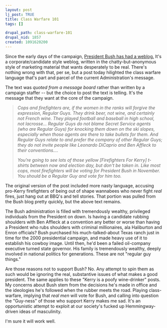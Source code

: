```yaml
--- 
layout: post
lj_post: TRUE
title: Class Warfare 101
tags: []

drupal_path: class-warfare-101
drupal_nid: 1857
created: 1091620200
---
```

Since the early days of the campaign, <a href="http://www.georgewbush.com/blog/archives/week_2004_08_01.html#001385">President Bush has had a weblog.</a> It's a corporate/candidate style weblog, written in the chatty-but-anonymous style of marketing material that wants desperately to be real. There's nothing wrong with that, per se, but a post today hilighted the class warfare language that's part and parcel of the current Administration's message.

The text was <i>quoted from a message board</i> rather than written by a campaign staffer -- but the choice to post the text is telling. It's the message that they want at the core of the campaign.

<i><blockquote>Cops and firefighters are, if the women in the ranks will forgive the expression, Regular Guys. They drink beer, not wine, and certainly not French wine. They played football and baseball in high school, not lacrosse... Regular Guys do not blame Secret Service agents (who are Regular Guys) for knocking them down on the ski slopes, especially when those agents are there to take bullets for them. And Regular Guys relate to and prefer the company of other Regular Guys; they do not invite people like Leonardo DiCaprio and Ben Affleck to their conventions....

You're going to see lots of those yellow [Firefighters For Kerry] t-shirts between now and election day, but don't be taken in. Like most cops, most firefighters will be voting for President Bush in November. You should be a Regular Guy and vote for him too.</blockquote></i> 

The original version of the post included more nasty language, accusing pro-Kerry firefighters of being out of shape wannabees who never fight <i>real</i> fires, just hang out at BBQ's and tell stories. That portion was pulled from the Bush blog pretty quickly, but the above text remains.

The Bush administration is filled with tremendously wealthy, privileged individuals from the President on down. Is having a candidate  rubbing shoulders with Ben Affleck at a convention any better or worse than having a President who rubs shoulders with criminal millionaires, ala Haliburton and Enron officials? Bush purchased his much-talked-about Texas ranch just in time for the 2000 presidential campaign, and made heavy use of it to establish his cowboy image. Until then, he'd been a failed oil-company executive turned state governor. His family is tremendously wealthy, deeply involved in national politics for generations. These are not "regular guy things." 

Are those reasons not to support Bush? No. Any attempt to spin them as such would be ignoring the real, substantive issues of what makes a good president. The same applies to these "Kerry is a poofy wine-drinker" posts. My concerns about Bush stem from the decisions he's made in office and the ideologies he's followed when the rubber meets the road. Playing class-warfare, implying that <i>real men</i> will vote for Bush, and calling into question the "Guy-ness" of those who support Kerry makes me sad. It's an opportunistic attempt to exploit at our society's fucked up Hemmingway-driven ideas of masculinity.

I'm sure it will work well.
